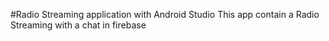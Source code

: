 #Radio Streaming application with Android Studio
This app contain a Radio Streaming with a chat in firebase
